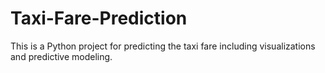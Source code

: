 # Taxi-Fare-Prediction
This is a Python project for predicting the taxi fare including visualizations and predictive modeling.
